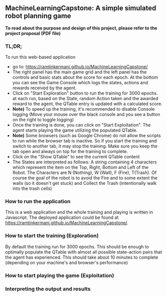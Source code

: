 ## MachineLearningCapstone: A simple simulated robot planning game
**To read about the purpose and design of this project, please refer to the project proposal (PDF file)**

### TL;DR; 
To run this web-based application 
- go to: https://ramtinkermani.github.io/MachineLearningCapstone/
- The right panel has the main game grid and the left panel has the controls and basic stats about the score for each epoch. At the bottom you can see the Game Console which logs the states, actions and rewards received by the agent.
- Click on "Start Exploration" button to run the training for 3000 epochs. at each run, based on the State, random Action taken and the awarded reward to the agent, the QTable entry is updated with a calculated score.
- **Note)** To speed up the training, it's recommended to disable Console logging (Move your mouse over the black console and you see a button on the right to toggle logging)
- Once the training is done, you can click on "Start Exploitation". The agent starts playing the game utilizing the populated QTable. 
- **Note)** Some browsers (such as Google Chrome) do not allow the scripts to run while the browser tab is inactive. So if you start the training and switch to another tab, it may stop the training. Make sure you keep the tab open and always on top for the training to complete.
- Click on the "Show QTable" to see the current QTable content
- The States are interpreted as follows: A string containing 4 characters which represent the item on the Top, Right, Bottom and Left of the Robot. The Characters are N (Nothing), W (Wall), F (Fire), T(Trash). Of course the goal of the robot is to avoid the Fire and to some extent the walls (so it doesn't get stuck) and Collect the Trash (intentionally walk into the trash cells)

### How to run the application
This is a web application and the whole training and playing is written in Javascript. The deployed application could be found at https://ramtinkermani.github.io/MachineLearningCapstone/.

### How to start the training (Exploration)
By default the training run for 3000 epochs. This should be enough to optimally populate the QTable with almost all possible state-action pairs that the agent has experienced. This should take about 10 minutes to complete (depending on your machine's and browser's performance)

### How to start playing the game (Exploitation)

### Interpreting the output and results

